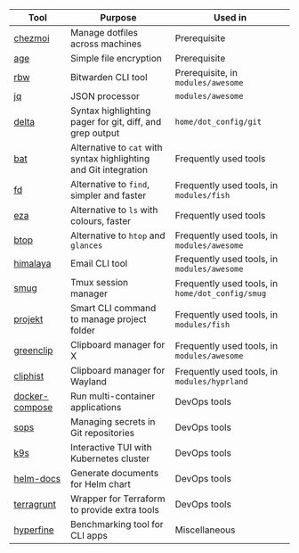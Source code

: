 | Tool                                                     | Purpose                                                           | Used in                                          |
|----------------------------------------------------------|-------------------------------------------------------------------|--------------------------------------------------|
| [chezmoi](https://github.com/twpayne/chezmoi)            | Manage dotfiles across machines                                   | Prerequisite                                     |
| [age](https://github.com/FiloSottile/age)                | Simple file encryption                                            | Prerequisite                                     |
| [rbw](https://github.com/dynamotn/rbw)                   | Bitwarden CLI tool                                                | Prerequisite, in `modules/awesome`               |
| [jq](https://github.com/stedolan/jq)                     | JSON processor                                                    | `modules/awesome`                                |
| [delta](https://github.com/dandavison/delta)             | Syntax highlighting pager for git, diff, and grep output          | `home/dot_config/git`                            |
| [bat](https://github.com/sharkdp/bat)                    | Alternative to `cat` with syntax highlighting and Git integration | Frequently used tools                            |
| [fd](https://github.com/sharkdp/fd)                      | Alternative to `find`, simpler and faster                         | Frequently used tools, in `modules/fish`         |
| [eza](https://github.com/eza-community/eza)              | Alternative to `ls` with colours, faster                          | Frequently used tools                            |
| [btop](https://github.com/aristocratos/btop)             | Alternative to `htop` and `glances`                               | Frequently used tools, in `modules/awesome`      |
| [himalaya](https://github.com/soywod/himalaya)           | Email CLI tool                                                    | Frequently used tools, in `modules/awesome`      |
| [smug](https://github.com/ivaaaan/smug)                  | Tmux session manager                                              | Frequently used tools, in `home/dot_config/smug` |
| [projekt](https://github.com/dynamotn/projekt)           | Smart CLI command to manage project folder                        | Frequently used tools, in `modules/fish`         |
| [greenclip](https://github.com/erebe/greenclip)          | Clipboard manager for X                                           | Frequently used tools, in `modules/awesome`      |
| [cliphist](https://github.com/sentriz/cliphist)          | Clipboard manager for Wayland                                     | Frequently used tools, in `modules/hyprland`     |
| [docker-compose](https://github.com/docker/compose)      | Run multi-container applications                                  | DevOps tools                                     |
| [sops](https://github.com/getsops/sops)                  | Managing secrets in Git repositories                              | DevOps tools                                     |
| [k9s](https://github.com/derailed/k9s)                   | Interactive TUI with Kubernetes cluster                           | DevOps tools                                     |
| [helm-docs](https://github.com/norwoodj/helm-docs)       | Generate documents for Helm chart                                 | DevOps tools                                     |
| [terragrunt](https://github.com/gruntwork-io/terragrunt) | Wrapper for Terraform to provide extra tools                      | DevOps tools                                     |
| [hyperfine](https://github.com/sharkdp/hyperfine)        | Benchmarking tool for CLI apps                                    | Miscellaneous                                    |
